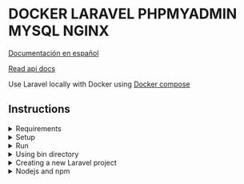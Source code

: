 # DOCKER LARAVEL PHPMYADMIN MYSQL NGINX

[Documentación en español](./README-es.md)

[Read api docs](./src/README.md)

Use Laravel locally with Docker using [Docker compose](https://docs.docker.com/compose/)

## Instructions

<details>
 <summary>Requirements</summary>

+ [Docker](https://www.docker.com/get-started)

</details>

<details>
 <summary>Setup</summary>

 ### Setup Environment variables

#### 1. For Docker and Wordress (Required step)

Copy `.env.example` in the project root to `.env` and edit your preferences.

Example:

```dotenv
MYSQL_ROOT_PASSWORD=root
MYSQL_DATABASE=homestead
MYSQL_USER=homestead
MYSQL_PASSWORD=secret

PHPMYADMIN_PORT=8090
NGINX_PORT= 8092

OS_USER=ubuntuUser # to get your current user, run: whoami
OS_UID=1000
```

### 2. To avoid permissions issues

You should create an empty file in src folder due to if the src folder is empty, docker set the permissions of container.
</details>

<details>
<summary>Run</summary>

# Run docker-compose

```shell
docker-compose up -d
```
## Laravel

🚀 Open [http://localhost:8092](http://localhost:8092) in your browser

## PhpMyAdmin

PhpMyAdmin comes installed as a service in docker-compose.

🚀 Open [http://localhost:8090/](http://localhost:8090/) in your browser

</details>
<details>
<summary>Using bin directory</summary>

# Copy files

1. Copy ./config/bin files  in /usr/local/bin path
2. (In VScode) Go to your workspace settings and add the follow config in json file

```json
    "php.validate.executablePath" :  "/usr/local/bin/phplaravel"
```

3. Check in your root project path running the commands

```shell
phplaravel --version
```
Output:

```shell
Running php on docker test_php_1
PHP 7.4.23 (cli) (built: Sep  3 2021 17:58:14) ( NTS )
Copyright (c) The PHP Group
Zend Engine v3.4.0, Copyright (c) Zend Technologies
```

```shell
composerlaravel --version
```
Output:

```shell
Running composer on docker test_php_1
Composer version 2.1.5 2021-07-23 10:35:47
```

4. Issues

If you can't copy or run the bins

 - Can't copy?:
    - Locate with your terminal nn /usr/local/bin and repeat the instructions below for each bin
    - Run: `sudo nano phplaravel`
    - Copy or write:
        ```shell
        path=$(printf '%s\n' "${PWD##*/}")
        command="docker exec ${path}_php_1 php "$@""
        echo "Running php on docker ${path}_php_1"
        $command
        ```
    - Save
 - Can't run?
    - Run: `sudo chmod 755 phplaravel`
    - Done!

</details>
<details>
<summary>Creating a new Laravel project</summary>

# Using the bin files

## Run the command
```shell
composerlaravel create-project laravel/laravel .
```
## Config the env file to connect with database using the mysql container, for example
```dotenv
DB_CONNECTION=mysql
DB_HOST=mysql
DB_PORT=3306
DB_DATABASE=homestead
DB_USERNAME=homestead
DB_PASSWORD=secret
```

</details>
<details>
<summary>Nodejs and npm</summary>

# Downloading nodejs and npm

Just uncomment the line in config/php/Dockerfile

After that, copy the bins nodelaravel and npmlaravel in /usr/local/bin

And that's all, you can use it run the commands in your root project
</details>